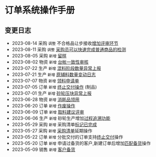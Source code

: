 # 订单系统操作手册

变更日志
-------------------------------------------------------------------------

- 2023-08-14  采购 `调整` 不合格品让步接收[增加评审环节][purchasing-purchase-decision]
- 2023-08-11  采购 `调整` [采购员可以快速完成普通商品的检测][purchasing-purchase-inspection]
- 2023-08-05  采购 `新增` [留样][purchasing-purchase-specimen]
- 2023-08-02  物资 `新增` [台帐一致性审核][material-requisition-review]
- 2023-07-22  生产 `新增` [混料阶段数量异常上报][gwp-mix-lapse]
- 2023-07-21  生产 `新增` [原辅料数量变动日志][gwp-trace-snap]
- 2023-07-07  物资 `新增` [领料申请单][material-bucket]
- 2023-07-05  订单 `新增` [终止交付操作][deal-terminate] (制品)
- 2023-07-01  生产 `新增` [砂轮压块异常上报][gwp-press-lapse]
- 2023-06-28  物资 `新增` [消耗品领用][material-requisition]
- 2023-06-20  订单 `新增` [作废操作][order-discard]
- 2023-06-09  订单 `新增` [取料建议评审][order-selection-pick-suggestion]
- 2023-06-06  生产 `新增` 砂轮生产增加[过程追溯功能][gwp-trace]
- 2023-05-29  采购 `新增` 采购清单[标记已完成][demand-item-mark-completed]
- 2023-05-27  采购 `新增` [采购清单][demand-item]延期操作
- 2023-05-22  订单 `新增` 分批交付的订单支持[终止交付][order-end]操作
- 2023-05-20  订单 `新增` 申请过备货的客户,新建订单后增加[匹配备货][order-match-hoard]操作
- 2023-05-09  销售 `新增` [客户备货][customer-hoard]

[deal-terminate]: deal/deal.md#zhong-zhi-jiao-fu
[material-bucket]: material/bucket.md
[material-requisition]: material/requisition.md
[material-requisition-review]: material/requisition.md#tai-zhang-yi-zhi-xing-shen-he
[customer-hoard]: customer/hoard.md
[order-discard]: order/order.md#zuo-fei
[order-end]: order/end.md
[order-match-hoard]: order/match-hoard.md
[demand-item]: purchasing/demand-item.md
[demand-item-mark-completed]: purchasing/demand-item.md#biao-ji-yi-wan-cheng
[purchasing-purchase-inspection]: purchasing/purchase.md#jian-ce
[purchasing-purchase-specimen]: purchasing/purchase.md#liu-yang
[purchasing-purchase-decision]: purchasing/purchase.md#bu-he-ge-pin-chu-li
[gwp-mix-lapse]: grinding-wheel-production/mix.md#yi-chang-shang-bao
[gwp-trace]: grinding-wheel-production/trace.md
[gwp-trace-snap]: grinding-wheel-production/trace.md#shu-liang-bian-dong-ri-zhi
[gwp-press-lapse]: grinding-wheel-production/press.md#yi-chang-shang-bao
[order-selection-pick-suggestion]: order/selection.md#qu-liao-jian-yi
